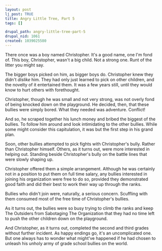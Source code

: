 ```yaml
--- 
layout: post
lj_post: TRUE
title: Angry Little Tree, Part 5
tags: []

drupal_path: angry-little-tree-part-5
drupal_nid: 1061
created: 1039025580
---
```

There once was a boy named Christopher. It's a good name, one I'm fond of. This boy, Christopher, wasn't a big child. Not a strong one. Runt of the litter you might say.

The bigger boys picked on him, as bigger boys do. Christopher knew they didn't *dislike* him. They had only just learned to pick on other children, and the novelty of it entertained them. It was a few years still, until they would know to hurt others with forethought.

Christopher, though he was small and not very strong, was not overly fond of being knocked down on the playground. He decided, then, that these bullies were simply bored. What they needed was adventure. Conflict!

And so, he scraped together his lunch money and bribed the biggest of the bullies. To follow him around and look intimidating to the other bullies. While some might consider this capitulation, it was but the first step in his grand plan.

Soon, other bullies attempted to pick fights with Christopher's bully. Rather than Christopher himself. Others, as it turns out, were more interested in helping out. Standing beside Christopher's bully on the battle lines that were slowly shaping up.

Christopher offered them a simple arrangement. Although he was certainly not in a position to put them on full time salary, any bullies interested in joining his organization were free to do so, provided they demonstrated good faith and did their best to work their way up through the ranks.

Bullies who didn't join were, naturally, a serious concern. Scuffling with them consumed most of the free time of Christopher's bullies.

As it turns out, the bullies were so busy trying to climb the ranks and keep The Outsiders from Sabotaging The Organization that they had no time left to push the other children down on the playground.

And Christopher, as it turns out, completed the second and third grades without further incident. As happy endings go, it's an uncomplicated one. But one always has to wonder what might've happened if he had chosen to unleash his unholy army of grade school bullies on the world.
